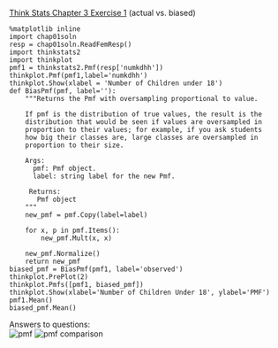 [Think Stats Chapter 3 Exercise 1](http://greenteapress.com/thinkstats2/html/thinkstats2004.html#toc31) (actual vs. biased)

>>   

```  
%matplotlib inline
import chap01soln
resp = chap01soln.ReadFemResp()
import thinkstats2
import thinkplot
pmf1 = thinkstats2.Pmf(resp['numkdhh'])
thinkplot.Pmf(pmf1,label='numkdhh')
thinkplot.Show(xlabel = 'Number of Children under 18') 
def BiasPmf(pmf, label=''):
    """Returns the Pmf with oversampling proportional to value.

    If pmf is the distribution of true values, the result is the
    distribution that would be seen if values are oversampled in
    proportion to their values; for example, if you ask students
    how big their classes are, large classes are oversampled in
    proportion to their size.

    Args:
      pmf: Pmf object.
      label: string label for the new Pmf.

     Returns:
       Pmf object
    """
    new_pmf = pmf.Copy(label=label)

    for x, p in pmf.Items():
        new_pmf.Mult(x, x)
        
    new_pmf.Normalize()
    return new_pmf  
biased_pmf = BiasPmf(pmf1, label='observed')  
thinkplot.PrePlot(2)
thinkplot.Pmfs([pmf1, biased_pmf])
thinkplot.Show(xlabel='Number of Children Under 18', ylabel='PMF')
pmf1.Mean()
biased_pmf.Mean()
```
Answers to questions:  
![pmf](/home/brianc/ds/metis/prework/dsp/output_5_0.png)
![pmf comparison](/home/brianc/ds/metis/prework/dsp/output_11_0.png)



